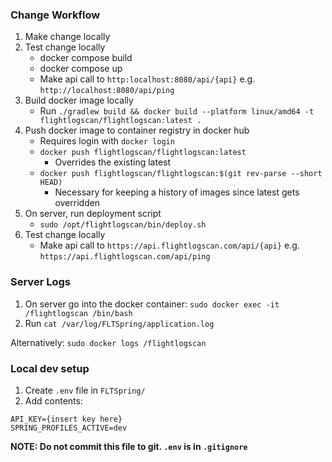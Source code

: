 ### Change Workflow
1. Make change locally
1. Test change locally
   * docker compose build
   * docker compose up
   * Make api call to `http:localhost:8080/api/{api}` e.g. `http://localhost:8080/api/ping`
1. Build docker image locally
   * Run `./gradlew build && docker build --platform linux/amd64 -t flightlogscan/flightlogscan:latest .`
1. Push docker image to container registry in docker hub
   * Requires login with `docker login`
   * `docker push flightlogscan/flightlogscan:latest`
     * Overrides the existing latest
   * `docker push flightlogscan/flightlogscan:$(git rev-parse --short HEAD)`
     * Necessary for keeping a history of images since latest gets overridden
1. On server, run deployment script
   * `sudo /opt/flightlogscan/bin/deploy.sh`
1. Test change locally
   * Make api call to `https://api.flightlogscan.com/api/{api}` e.g. `https://api.flightlogscan.com/api/ping`

### Server Logs
1. On server go into the docker container: `sudo docker exec -it /flightlogscan /bin/bash`
1. Run `cat /var/log/FLTSpring/application.log`

Alternatively: `sudo docker logs /flightlogscan`

### Local dev setup
1. Create `.env` file in `FLTSpring/`
1. Add contents:
```
API_KEY={insert key here}
SPRING_PROFILES_ACTIVE=dev
```
**NOTE: Do not commit this file to git. `.env` is in `.gitignore`**

